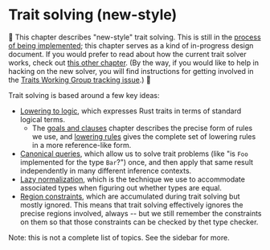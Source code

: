 # Trait solving (new-style)

🚧 This chapter describes "new-style" trait solving. This is still in the
[process of being implemented][wg]; this chapter serves as a kind of
in-progress design document. If you would prefer to read about how the
current trait solver works, check out
[this other chapter](./trait-resolution.html). (By the way, if you
would like to help in hacking on the new solver, you will find
instructions for getting involved in the
[Traits Working Group tracking issue][wg].) 🚧

[wg]: https://github.com/rust-lang/rust/issues/48416

Trait solving is based around a few key ideas:

- [Lowering to logic](./traits-lowering-to-logic.html), which expresses
  Rust traits in terms of standard logical terms.
  - The [goals and clauses](./traits-goals-and-clauses.html) chapter
    describes the precise form of rules we use, and
    [lowering rules](./lowering-rules.html) gives the complete set of
    lowering rules in a more reference-like form.
- [Canonical queries](./traits-canonical-queries.html), which allow us
  to solve trait problems (like "is `Foo` implemented for the type
  `Bar`?") once, and then apply that same result independently in many
  different inference contexts.
- [Lazy normalization](./traits-associated-types.html), which is the
  technique we use to accommodate associated types when figuring out
  whether types are equal.
- [Region constraints](./traits-regions.html), which are accumulated
  during trait solving but mostly ignored. This means that trait
  solving effectively ignores the precise regions involved, always --
  but we still remember the constraints on them so that those
  constraints can be checked by thet type checker.
  
Note: this is not a complete list of topics. See the sidebar for more.

